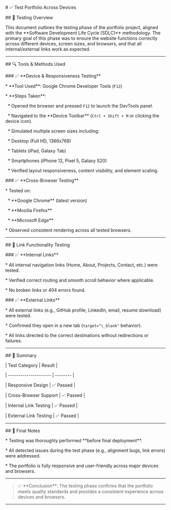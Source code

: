 \# ✅ Test Portfolio Across Devices



\## 🧪 Testing Overview



This document outlines the testing phase of the portfolio project, aligned with the \*\*Software Development Life Cycle (SDLC)\*\* methodology. The primary goal of this phase was to ensure the website functions correctly across different devices, screen sizes, and browsers, and that all internal/external links work as expected.



---



\## 🔍 Tools \& Methods Used



\### ✅ \*\*Device \& Responsiveness Testing\*\*



\* \*\*Tool Used\*\*: Google Chrome Developer Tools (`F12`)

\* \*\*Steps Taken\*\*:



&nbsp; \* Opened the browser and pressed `F12` to launch the DevTools panel.

&nbsp; \* Navigated to the \*\*Device Toolbar\*\* (`Ctrl + Shift + M` or clicking the device icon).

&nbsp; \* Simulated multiple screen sizes including:



&nbsp;   \* Desktop (Full HD, 1366x768)

&nbsp;   \* Tablets (iPad, Galaxy Tab)

&nbsp;   \* Smartphones (iPhone 12, Pixel 5, Galaxy S20)

&nbsp; \* Verified layout responsiveness, content visibility, and element scaling.



\### ✅ \*\*Cross-Browser Testing\*\*



\* Tested on:



&nbsp; \* \*\*Google Chrome\*\* (latest version)

&nbsp; \* \*\*Mozilla Firefox\*\*

&nbsp; \* \*\*Microsoft Edge\*\*

\* Observed consistent rendering across all tested browsers.



---



\## 🔗 Link Functionality Testing



\### ✅ \*\*Internal Links\*\*



\* All internal navigation links (Home, About, Projects, Contact, etc.) were tested.

\* Verified correct routing and smooth scroll behavior where applicable.

\* No broken links or 404 errors found.



\### ✅ \*\*External Links\*\*



\* All external links (e.g., GitHub profile, LinkedIn, email, resume download) were tested.

\* Confirmed they open in a new tab (`target="\_blank"` behavior).

\* All links directed to the correct destinations without redirections or failures.



---



\## 📱 Summary



| Test Category         | Result   |

| --------------------- | -------- |

| Responsive Design     | ✅ Passed |

| Cross-Browser Support | ✅ Passed |

| Internal Link Testing | ✅ Passed |

| External Link Testing | ✅ Passed |



---



\## 🧩 Final Notes



\* Testing was thoroughly performed \*\*before final deployment\*\*.

\* All detected issues during the test phase (e.g., alignment bugs, link errors) were addressed.

\* The portfolio is fully responsive and user-friendly across major devices and browsers.



---



> ✅ \*\*Conclusion\*\*: The testing phase confirms that the portfolio meets quality standards and provides a consistent experience across devices and browsers.



---

